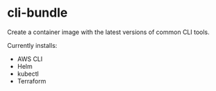 # cli-bundle
Create a container image with the latest versions of common CLI tools.

Currently installs:
* AWS CLI
* Helm
* kubectl
* Terraform
